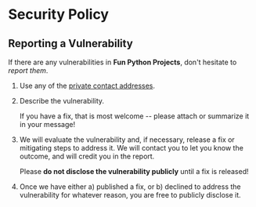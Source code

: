 # Security Policy

## Reporting a Vulnerability

If there are any vulnerabilities in **Fun Python Projects**, don't hesitate to _report them_.

1. Use any of the [private contact addresses](https://github.com/AissaNouacer/fun#support).
2. Describe the vulnerability.

   If you have a fix, that is most welcome -- please attach or summarize it in your message!

3. We will evaluate the vulnerability and, if necessary, release a fix or mitigating steps to address it. We will contact you to let you know the outcome, and will credit you in the report.

   Please **do not disclose the vulnerability publicly** until a fix is released!

4. Once we have either a) published a fix, or b) declined to address the vulnerability for whatever reason, you are free to publicly disclose it.
